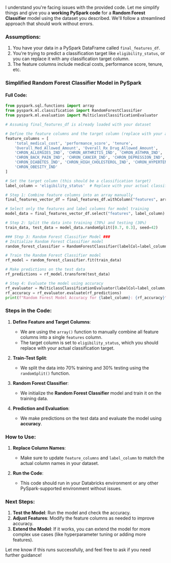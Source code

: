 I understand you're facing issues with the provided code. Let me simplify things and give you a **working PySpark code** for a **Random Forest Classifier** model using the dataset you described. We'll follow a streamlined approach that should work without errors.

### Assumptions:
1. You have your data in a PySpark DataFrame called `final_features_df`.
2. You're trying to predict a classification target like `eligibility_status`, or you can replace it with any classification target column.
3. The feature columns include medical costs, performance score, tenure, etc.

### Simplified Random Forest Classifier Model in PySpark

#### Full Code:

```python
from pyspark.sql.functions import array
from pyspark.ml.classification import RandomForestClassifier
from pyspark.ml.evaluation import MulticlassClassificationEvaluator

# Assuming final_features_df is already loaded with your dataset

# Define the feature columns and the target column (replace with your actual column names)
feature_columns = [
    'total_medical_cost', 'performance_score', 'tenure', 
    'Overall_Med_Allowed_Amount', 'Overall_Rx_Drug_Allowed_Amount',
    'CHRON_ALLERGIES_IND', 'CHRON_ARTHRITIS_IND', 'CHRON_ASTHMA_IND', 
    'CHRON_BACK_PAIN_IND', 'CHRON_CANCER_IND', 'CHRON_DEPRESSION_IND',
    'CHRON_DIABETES_IND', 'CHRON_HIGH_CHOLESTEROL_IND', 'CHRON_HYPERTENSION_IND',
    'CHRON_OBESITY_IND'
]

# Set the target column (this should be a classification target)
label_column = 'eligibility_status'  # Replace with your actual classification column

# Step 1: Combine feature columns into an array manually
final_features_vector_df = final_features_df.withColumn("features", array(*feature_columns))

# Select only the features and label columns for model training
model_data = final_features_vector_df.select("features", label_column)

# Step 2: Split the data into training (70%) and testing (30%)
train_data, test_data = model_data.randomSplit([0.7, 0.3], seed=42)

### Step 3: Random Forest Classifier Model ###
# Initialize Random Forest Classifier model
random_forest_classifier = RandomForestClassifier(labelCol=label_column, featuresCol="features")

# Train the Random Forest Classifier model
rf_model = random_forest_classifier.fit(train_data)

# Make predictions on the test data
rf_predictions = rf_model.transform(test_data)

# Step 4: Evaluate the model using accuracy
rf_evaluator = MulticlassClassificationEvaluator(labelCol=label_column, predictionCol="prediction", metricName="accuracy")
rf_accuracy = rf_evaluator.evaluate(rf_predictions)
print(f"Random Forest Model Accuracy for {label_column}: {rf_accuracy}")
```

### Steps in the Code:

1. **Define Feature and Target Columns**:
   - We are using the `array()` function to manually combine all feature columns into a single `features` column.
   - The target column is set to `eligibility_status`, which you should replace with your actual classification target.

2. **Train-Test Split**:
   - We split the data into 70% training and 30% testing using the `randomSplit()` function.

3. **Random Forest Classifier**:
   - We initialize the **Random Forest Classifier** model and train it on the training data.

4. **Prediction and Evaluation**:
   - We make predictions on the test data and evaluate the model using **accuracy**.

### How to Use:

1. **Replace Column Names**:
   - Make sure to update `feature_columns` and `label_column` to match the actual column names in your dataset.
   
2. **Run the Code**:
   - This code should run in your Databricks environment or any other PySpark-supported environment without issues.

### Next Steps:
1. **Test the Model**: Run the model and check the accuracy.
2. **Adjust Features**: Modify the feature columns as needed to improve accuracy.
3. **Extend the Model**: If it works, you can extend the model for more complex use cases (like hyperparameter tuning or adding more features).

Let me know if this runs successfully, and feel free to ask if you need further guidance!
